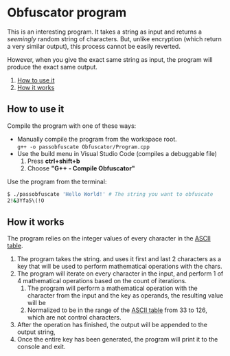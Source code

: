 # Obfuscator program

This is an interesting program. It takes a string as input and returns a *seemingly* random string of characters. But, unlike encryption (which return a very similar output), this process cannot be easily reverted.

However, when you give the exact same string as input, the program will produce the exact same output.

1. [How to use it](#How-to-use-it)
1. [How it works](#How-it-works)

## How to use it

Compile the program with one of these ways:

* Manually compile the program from the workspace root.  
    `g++ -o passobfuscate Obfuscator/Program.cpp`
* Use the build menu in Visual Studio Code (compiles a debuggable file)
    1. Press **ctrl+shift+b**
    1. Choose **"G++ - Compile Obfuscator"**

Use the program from the terminal:

```bash
$ ./passobfuscate 'Hello World!' # The string you want to obfuscate
2!&3Yfa5\(!O
```

## How it works

The program relies on the integer values of every character in the [ASCII table](https://www.asciitable.com).

1. The program takes the string. and uses it first and last 2 characters as a key that will be used to perform mathematical operations with the chars.
1. The program will iterate on every character in the input, and perform 1 of 4 mathematical operations based on the count of iterations.
    1. The program will perform a mathematical operation with the character from the input and the key as operands, the resulting value will be
    1. Normalized to be in the range of the [ASCII table](https://www.asciitable.com) from 33 to 126, which are not control characters.
1. After the operation has finished, the output will be appended to the output string,
1. Once the entire key has been generated, the program will print it to the console and exit.
